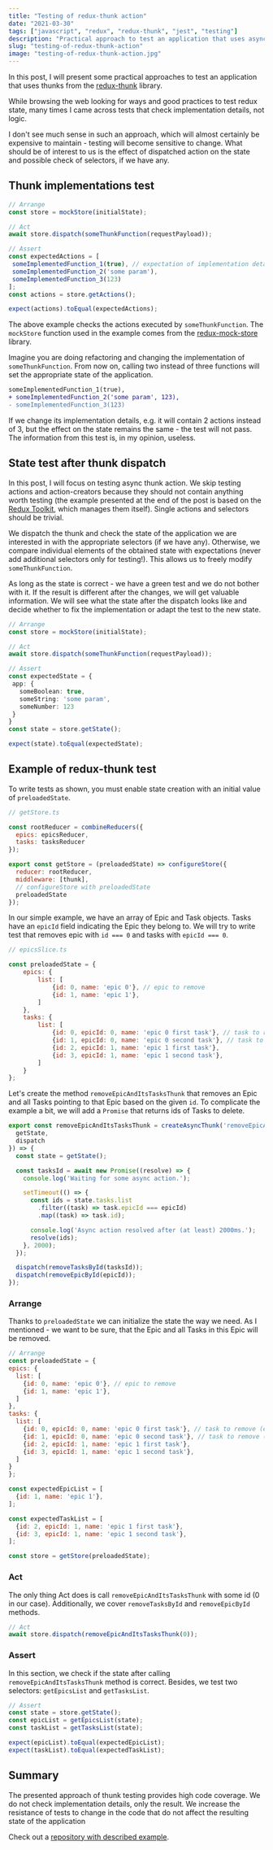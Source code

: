 ```yaml
---
title: "Testing of redux-thunk action"
date: "2021-03-30"
tags: ["javascript", "redux", "redux-thunk", "jest", "testing"]
description: "Practical approach to test an application that uses async redux-thunk action. The test will check the effect of dispatched action on the state."
slug: "testing-of-redux-thunk-action"
image: "testing-of-redux-thunk-action.jpg"
---
```


In this post, I will present some practical approaches to test an application that uses thunks from the [redux-thunk](https://github.com/reduxjs/redux-thunk) library.

While browsing the web looking for ways and good practices to test redux state, many times I came across tests that check implementation details, not logic.

I don't see much sense in such an approach, which will almost certainly be expensive to maintain - testing will become sensitive to change. What should be of interest to us is the effect of dispatched action on the state and possible check of selectors, if we have any.

## Thunk implementations test

~~~typescript
// Arrange
const store = mockStore(initialState);

// Act
await store.dispatch(someThunkFunction(requestPayload));

// Assert
const expectedActions = [
 someImplementedFunction_1(true), // expectation of implementation details
 someImplementedFunction_2('some param'),
 someImplementedFunction_3(123)
];
const actions = store.getActions();

expect(actions).toEqual(expectedActions);
~~~

The above example checks the actions executed by `someThunkFunction`. The `mockStore` function used in the example comes from the [redux-mock-store](https://github.com/reduxjs/redux-mock-store) library.

Imagine you are doing refactoring and changing the implementation of `someThunkFunction`. From now on, calling two instead of three functions will set the appropriate state of the application.

~~~diff
someImplementedFunction_1(true),
+ someImplementedFunction_2('some param', 123),
- someImplementedFunction_3(123)
~~~

If we change its implementation details, e.g. it will contain 2 actions instead of 3, but the effect on the state remains the same - the test will not pass. The information from this test is, in my opinion, useless.

## State test after thunk dispatch

In this post, I will focus on testing async thunk action. We skip testing actions and action-creators because they should not contain anything worth testing (the example presented at the end of the post is based on the [Redux Toolkit](https://redux-toolkit.js.org/), which manages them itself). Single actions and selectors should be trivial.

We dispatch the thunk and check the state of the application we are interested in with the appropriate selectors (if we have any). Otherwise, we compare individual elements of the obtained state with expectations (never add additional selectors only for testing!). This allows us to freely modify `someThunkFunction`.

As long as the state is correct - we have a green test and we do not bother with it. If the result is different after the changes, we will get valuable information. We will see what the state after the dispatch looks like and decide whether to fix the implementation or adapt the test to the new state.

~~~typescript
// Arrange
const store = mockStore(initialState);

// Act
await store.dispatch(someThunkFunction(requestPayload));

// Assert
const expectedState = {
 app: {
   someBoolean: true,
   someString: 'some param',
   someNumber: 123
 }
}
const state = store.getState();

expect(state).toEqual(expectedState);
~~~

## Example of redux-thunk test

To write tests as shown, you must enable state creation with an initial value of `preloadedState`.

~~~javascript
// getStore.ts

const rootReducer = combineReducers({
  epics: epicsReducer,
  tasks: tasksReducer
});

export const getStore = (preloadedState) => configureStore({
  reducer: rootReducer,
  middleware: [thunk],
  // configureStore with preloadedState
  preloadedState
});
~~~

In our simple example, we have an array of Epic and Task objects. Tasks have an `epicId` field indicating the Epic they belong to. We will try to write test that removes epic with `id === 0` and tasks with `epicId === 0`.

~~~javascript
// epicsSlice.ts

const preloadedState = {
    epics: {
        list: [
            {id: 0, name: 'epic 0'}, // epic to remove
            {id: 1, name: 'epic 1'},
        ]
    },
    tasks: {
        list: [
            {id: 0, epicId: 0, name: 'epic 0 first task'}, // task to remove (epicId: 0)
            {id: 1, epicId: 0, name: 'epic 0 second task'}, // task to remove (epicId: 0)
            {id: 2, epicId: 1, name: 'epic 1 first task'},
            {id: 3, epicId: 1, name: 'epic 1 second task'},
        ]
    }
};
~~~

Let's create the method `removeEpicAndItsTasksThunk` that removes an Epic and all Tasks pointing to that Epic based on the given `id`. To complicate the example a bit, we will add a `Promise` that returns ids of Tasks to delete.

~~~javascript
export const removeEpicAndItsTasksThunk = createAsyncThunk('removeEpicAndItsTasks', async (epicId, {
  getState,
  dispatch
}) => {
  const state = getState();

  const tasksId = await new Promise((resolve) => {
    console.log('Waiting for some async action.');

    setTimeout(() => {
      const ids = state.tasks.list
        .filter((task) => task.epicId === epicId)
        .map((task) => task.id);

      console.log('Async action resolved after (at least) 2000ms.');
      resolve(ids);
    }, 2000);
  });

  dispatch(removeTasksById(tasksId));
  dispatch(removeEpicById(epicId));
});
~~~

### Arrange

Thanks to `preloadedState` we can initialize the state the way we need. As I mentioned - we want to be sure, that the Epic and all Tasks in this Epic will be removed.

~~~javascript
// Arrange
const preloadedState = {
epics: {
  list: [
    {id: 0, name: 'epic 0'}, // epic to remove
    {id: 1, name: 'epic 1'},
  ]
},
tasks: {
  list: [
    {id: 0, epicId: 0, name: 'epic 0 first task'}, // task to remove (epicId: 0)
    {id: 1, epicId: 0, name: 'epic 0 second task'}, // task to remove (epicId: 0)
    {id: 2, epicId: 1, name: 'epic 1 first task'},
    {id: 3, epicId: 1, name: 'epic 1 second task'},
  ]
}
};

const expectedEpicList = [
  {id: 1, name: 'epic 1'},
];

const expectedTaskList = [
  {id: 2, epicId: 1, name: 'epic 1 first task'},
  {id: 3, epicId: 1, name: 'epic 1 second task'},
];

const store = getStore(preloadedState);
~~~

### Act

The only thing Act does is call `removeEpicAndItsTasksThunk` with some id (0 in our case). Additionally, we cover `removeTasksById` and `removeEpicById` methods.

~~~javascript
// Act
await store.dispatch(removeEpicAndItsTasksThunk(0));
~~~

### Assert

In this section, we check if the state after calling `removeEpicAndItsTasksThunk` method is correct. Besides, we test two selectors: `getEpicsList` and `getTasksList`.

~~~javascript
// Assert
const state = store.getState();
const epicList = getEpicsList(state);
const taskList = getTasksList(state);

expect(epicList).toEqual(expectedEpicList);
expect(taskList).toEqual(expectedTaskList);
~~~

## Summary

The presented approach of thunk testing provides high code coverage. We do not check implementation details, only the result. We increase the resistance of tests to change in the code that do not affect the resulting state of the application

Check out a [repository with described example](https://github.com/wozniaklukasz/blog-testing-of-redux-thunk-action).
